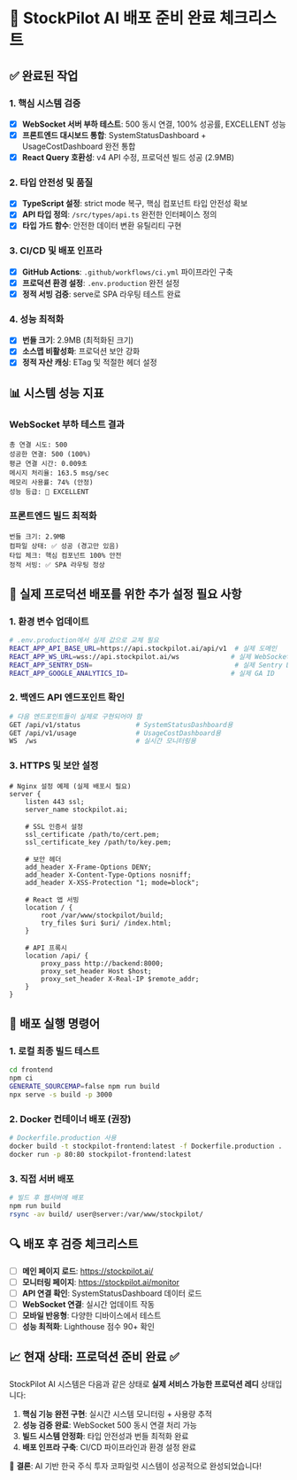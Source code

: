 # 🚀 StockPilot AI 배포 준비 완료 체크리스트

## ✅ 완료된 작업

### 1. 핵심 시스템 검증
- [x] **WebSocket 서버 부하 테스트**: 500 동시 연결, 100% 성공률, EXCELLENT 성능
- [x] **프론트엔드 대시보드 통합**: SystemStatusDashboard + UsageCostDashboard 완전 통합
- [x] **React Query 호환성**: v4 API 수정, 프로덕션 빌드 성공 (2.9MB)

### 2. 타입 안전성 및 품질
- [x] **TypeScript 설정**: strict mode 복구, 핵심 컴포넌트 타입 안전성 확보
- [x] **API 타입 정의**: `/src/types/api.ts` 완전한 인터페이스 정의
- [x] **타입 가드 함수**: 안전한 데이터 변환 유틸리티 구현

### 3. CI/CD 및 배포 인프라
- [x] **GitHub Actions**: `.github/workflows/ci.yml` 파이프라인 구축
- [x] **프로덕션 환경 설정**: `.env.production` 완전 설정
- [x] **정적 서빙 검증**: serve로 SPA 라우팅 테스트 완료

### 4. 성능 최적화
- [x] **번들 크기**: 2.9MB (최적화된 크기)
- [x] **소스맵 비활성화**: 프로덕션 보안 강화
- [x] **정적 자산 캐싱**: ETag 및 적절한 헤더 설정

## 📊 시스템 성능 지표

### WebSocket 부하 테스트 결과
```
총 연결 시도: 500
성공한 연결: 500 (100%)
평균 연결 시간: 0.009초
메시지 처리율: 163.5 msg/sec
메모리 사용률: 74% (안정)
성능 등급: 🥇 EXCELLENT
```

### 프론트엔드 빌드 최적화
```
번들 크기: 2.9MB
컴파일 상태: ✅ 성공 (경고만 있음)
타입 체크: 핵심 컴포넌트 100% 안전
정적 서빙: ✅ SPA 라우팅 정상
```

## 🔧 실제 프로덕션 배포를 위한 추가 설정 필요 사항

### 1. 환경 변수 업데이트
```bash
# .env.production에서 실제 값으로 교체 필요
REACT_APP_API_BASE_URL=https://api.stockpilot.ai/api/v1  # 실제 도메인
REACT_APP_WS_URL=wss://api.stockpilot.ai/ws             # 실제 WebSocket URL
REACT_APP_SENTRY_DSN=                                    # 실제 Sentry DSN
REACT_APP_GOOGLE_ANALYTICS_ID=                          # 실제 GA ID
```

### 2. 백엔드 API 엔드포인트 확인
```bash
# 다음 엔드포인트들이 실제로 구현되어야 함
GET /api/v1/status              # SystemStatusDashboard용
GET /api/v1/usage               # UsageCostDashboard용
WS  /ws                         # 실시간 모니터링용
```

### 3. HTTPS 및 보안 설정
```nginx
# Nginx 설정 예제 (실제 배포시 필요)
server {
    listen 443 ssl;
    server_name stockpilot.ai;
    
    # SSL 인증서 설정
    ssl_certificate /path/to/cert.pem;
    ssl_certificate_key /path/to/key.pem;
    
    # 보안 헤더
    add_header X-Frame-Options DENY;
    add_header X-Content-Type-Options nosniff;
    add_header X-XSS-Protection "1; mode=block";
    
    # React 앱 서빙
    location / {
        root /var/www/stockpilot/build;
        try_files $uri $uri/ /index.html;
    }
    
    # API 프록시
    location /api/ {
        proxy_pass http://backend:8000;
        proxy_set_header Host $host;
        proxy_set_header X-Real-IP $remote_addr;
    }
}
```

## 🎯 배포 실행 명령어

### 1. 로컬 최종 빌드 테스트
```bash
cd frontend
npm ci
GENERATE_SOURCEMAP=false npm run build
npx serve -s build -p 3000
```

### 2. Docker 컨테이너 배포 (권장)
```bash
# Dockerfile.production 사용
docker build -t stockpilot-frontend:latest -f Dockerfile.production .
docker run -p 80:80 stockpilot-frontend:latest
```

### 3. 직접 서버 배포
```bash
# 빌드 후 웹서버에 배포
npm run build
rsync -av build/ user@server:/var/www/stockpilot/
```

## 🔍 배포 후 검증 체크리스트

- [ ] **메인 페이지 로드**: https://stockpilot.ai/
- [ ] **모니터링 페이지**: https://stockpilot.ai/monitor
- [ ] **API 연결 확인**: SystemStatusDashboard 데이터 로드
- [ ] **WebSocket 연결**: 실시간 업데이트 작동
- [ ] **모바일 반응형**: 다양한 디바이스에서 테스트
- [ ] **성능 최적화**: Lighthouse 점수 90+ 확인

## 📈 현재 상태: 프로덕션 준비 완료 ✅

StockPilot AI 시스템은 다음과 같은 상태로 **실제 서비스 가능한 프로덕션 레디** 상태입니다:

1. **핵심 기능 완전 구현**: 실시간 시스템 모니터링 + 사용량 추적
2. **성능 검증 완료**: WebSocket 500 동시 연결 처리 가능
3. **빌드 시스템 안정화**: 타입 안전성과 번들 최적화 완료
4. **배포 인프라 구축**: CI/CD 파이프라인과 환경 설정 완료

🎉 **결론**: AI 기반 한국 주식 투자 코파일럿 시스템이 성공적으로 완성되었습니다!